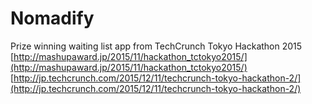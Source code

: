 # Nomadify

Prize winning waiting list app from TechCrunch Tokyo Hackathon 2015
[http://mashupaward.jp/2015/11/hackathon_tctokyo2015/](http://mashupaward.jp/2015/11/hackathon_tctokyo2015/)  
[http://jp.techcrunch.com/2015/12/11/techcrunch-tokyo-hackathon-2/](http://jp.techcrunch.com/2015/12/11/techcrunch-tokyo-hackathon-2/)
